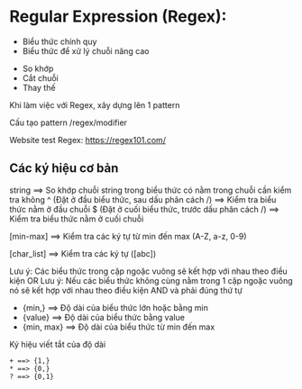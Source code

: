 # Regular Expression (Regex):

- Biểu thức chính quy
- Biểu thức để xử lý chuỗi nâng cao

* So khớp
* Cắt chuỗi
* Thay thế

Khi làm việc với Regex, xây dựng lên 1 pattern

Cấu tạo pattern
/regex/modifier

Website test Regex: https://regex101.com/

## Các ký hiệu cơ bản

string ==> So khớp chuỗi string trong biểu thức có nằm trong chuỗi cần kiểm tra không
^ (Đặt ở đầu biểu thức, sau dấu phân cách /) ==> Kiểm tra biểu thức nằm ở đầu chuỗi
$ (Đặt ở cuối biểu thức, trước dấu phân cách /) ==> Kiểm tra biểu thức nằm ở cuối chuỗi

[min-max] ==> Kiểm tra các ký tự từ min đến max (A-Z, a-z, 0-9)

[char_list] ==> Kiểm tra các ký tự ([abc])

Lưu ý: Các biểu thức trong cặp ngoặc vuông sẽ kết hợp với nhau theo điều kiện OR
Lưu ý: Nếu các biểu thức không cùng nằm trong 1 cặp ngoặc vuông nó sẽ kết hợp với nhau theo điều kiện AND và phải đúng thứ tự

- {min,} ==> Độ dài của biểu thức lớn hoặc bằng min
- {value} ==> Độ dài của biểu thức bằng value
- {min, max} ==> Độ dài của biểu thức từ min đến max

Ký hiệu viết tắt của độ dài

```
+ ==> {1,}
* ==> {0,}
? ==> {0,1}
```
